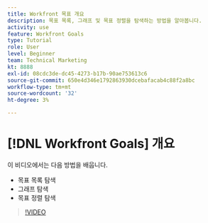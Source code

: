 ```yaml
---
title: Workfront 목표 개요
description: 목표 목록, 그래프 및 목표 정렬을 탐색하는 방법을 알아봅니다.
activity: use
feature: Workfront Goals
type: Tutorial
role: User
level: Beginner
team: Technical Marketing
kt: 8888
exl-id: 08cdc3de-dc45-4273-b17b-90ae753613c6
source-git-commit: 650e4d346e1792863930dcebafacab4c88f2a8bc
workflow-type: tm+mt
source-wordcount: '32'
ht-degree: 3%

---
```


# [!DNL Workfront Goals] 개요

이 비디오에서는 다음 방법을 배웁니다.

* 목표 목록 탐색
* 그래프 탐색
* 목표 정렬 탐색

>[!VIDEO](https://video.tv.adobe.com/v/335182/?quality=12&learn=on)
